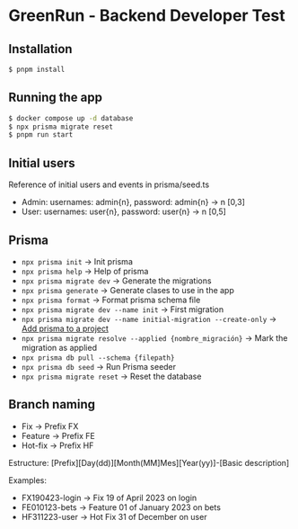 # GreenRun - Backend Developer Test

## Installation

```bash
$ pnpm install
```

## Running the app

```bash
$ docker compose up -d database
$ npx prisma migrate reset
$ pnpm run start
```
## Initial users
Reference of initial users and events in prisma/seed.ts
- Admin: usernames: admin{n}, password: admin{n} -> n [0,3]
- User: usernames: user{n}, password: user{n} -> n [0,5]

## Prisma

- `npx prisma init` -> Init prisma
- `npx prisma help` -> Help of prisma
- `npx prisma migrate dev` -> Generate the migrations
- `npx prisma generate` -> Generate clases to use in the app
- `npx prisma format` -> Format prisma schema file
- `npx prisma migrate dev --name init` -> First migration
- `npx prisma migrate dev --name initial-migration --create-only` -> [Add prisma to a project](https://www.prisma.io/docs/guides/database/developing-with-prisma-migrate/add-prisma-migrate-to-a-project)
- `npx prisma migrate resolve --applied {nombre_migración}` -> Mark the migration as applied
- `npx prisma db pull --schema {filepath}`
- `npx prisma db seed` -> Run Prisma seeder
- `npx prisma migrate reset` -> Reset the database

## Branch naming

- Fix → Prefix FX
- Feature → Prefix FE
- Hot-fix → Prefix HF

Estructure: [Prefix][Day(dd)][Month(MM]Mes][Year(yy)]-[Basic description]

Examples: 

- FX190423-login → Fix 19 of April 2023 on login
- FE010123-bets → Feature 01 of January 2023 on bets
- HF311223-user → Hot Fix 31 of December on user
